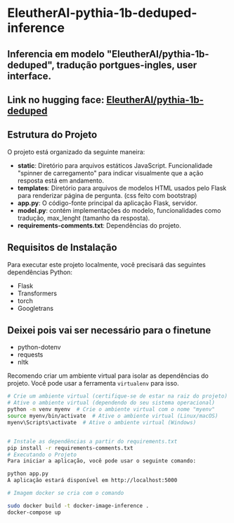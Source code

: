 # EleutherAI-pythia-1b-deduped-inference
## Inferencia em modelo "EleutherAI/pythia-1b-deduped", tradução portgues-ingles, user interface. 
## Link no hugging face: [EleutherAI/pythia-1b-deduped](https://huggingface.co/EleutherAI/pythia-1b-deduped)

## Estrutura do Projeto

O projeto está organizado da seguinte maneira:

- **static**: Diretório para arquivos estáticos JavaScript. Funcionalidade "spinner de carregamento" para indicar visualmente que a ação resposta está em andamento.
- **templates**: Diretório para arquivos de modelos HTML usados pelo Flask para renderizar página de pergunta. (css feito com bootstrap)
- **app.py**: O código-fonte principal da aplicação Flask, servidor.
- **model.py**:  contém implementações do modelo, funcionalidades como tradução, max_lenght (tamanho da resposta).
- **requirements-comments.txt**:  Dependências do projeto.

## Requisitos de Instalação

Para executar este projeto localmente, você precisará das seguintes dependências Python:

- Flask
- Transformers
- torch
- Googletrans
## Deixei pois vai ser necessário para o finetune
- python-dotenv
- requests
- nltk

Recomendo criar um ambiente virtual para isolar as dependências do projeto. Você pode usar a ferramenta `virtualenv` para isso.

```bash
# Crie um ambiente virtual (certifique-se de estar na raiz do projeto)
# Ative o ambiente virtual (dependendo do seu sistema operacional)
python -m venv myenv  # Crie o ambiente virtual com o nome "myenv"
source myenv/bin/activate  # Ative o ambiente virtual (Linux/macOS)
myenv\Scripts\activate  # Ative o ambiente virtual (Windows)


# Instale as dependências a partir do requirements.txt
pip install -r requirements-comments.txt
# Executando o Projeto
Para iniciar a aplicação, você pode usar o seguinte comando:

python app.py
A aplicação estará disponível em http://localhost:5000

# Imagem docker se cria com o comando

sudo docker build -t docker-image-inference .
docker-compose up

